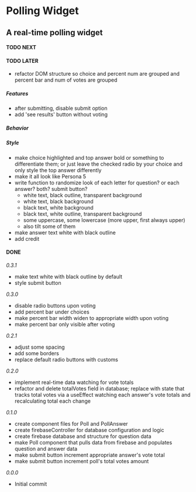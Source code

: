 # Polling Widget

## A real-time polling widget

#### TODO NEXT

#### TODO LATER

- refactor DOM structure so choice and percent num are grouped and percent bar and num of votes are grouped

##### Features

- after submitting, disable submit option
- add 'see results' button without voting

##### Behavior

##### Style

- make choice highlighted and top answer bold or something to differentiate them; or just leave the checked radio by your choice and only style the top answer differently
- make it all look like Persona 5
- write function to randomize look of each letter for question? or each answer? both? submit button?
  - white text, black outline, transparent background
  - white text, black background
  - black text, white background
  - black text, white outline, transparent background
  - some uppercase, some lowercase (more upper, first always upper)
  - also tilt some of them
- make answer text white with black outline
- add credit

#### DONE

_0.3.1_

- make text white with black outline by default
- style submit button

_0.3.0_

- disable radio buttons upon voting
- add percent bar under choices
- make percent bar width widen to appropriate width upon voting
- make percent bar only visible after voting

_0.2.1_

- adjust some spacing
- add some borders
- replace default radio buttons with customs

_0.2.0_

- implement real-time data watching for vote totals
- refactor and delete totalVotes field in database; replace with state that tracks total votes via a useEffect watching each answer's vote totals and recalculating total each change

_0.1.0_

- create component files for Poll and PollAnswer
- create firebaseController for database configuration and logic
- create firebase database and structure for question data
- make Poll component that pulls data from firebase and populates question and answer data
- make submit button increment appropriate answer's vote total
- make submit button increment poll's total votes amount

_0.0.0_

- Initial commit
